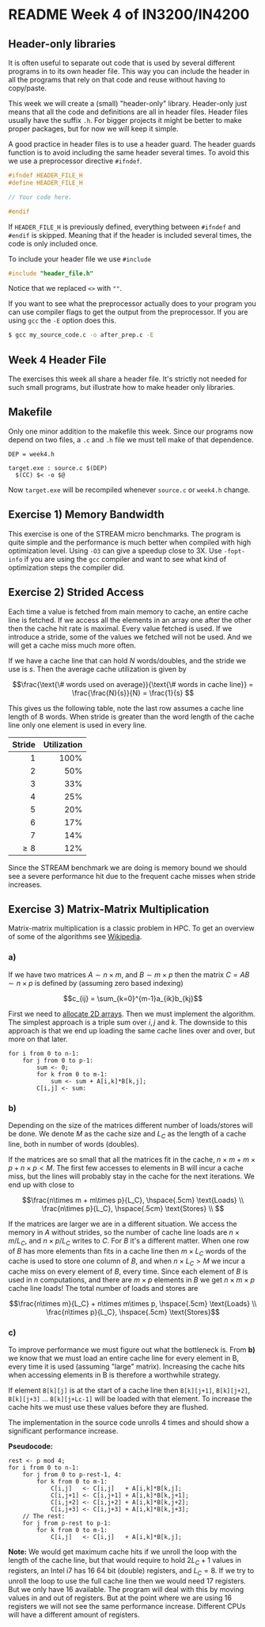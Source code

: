 # README Week 4 of IN3200/IN4200


## Header-only libraries
It is often useful to separate out code that is used by several different programs in to its own header file. This way you can include the header in all the programs that rely on that code and reuse without having to copy/paste.

This week we will create a (small) "header-only" library. Header-only just means that all the code and definitions are all in header files. Header files usually have the suffix `.h`. For bigger projects it might be better to make proper packages, but for now we will keep it simple.

A good practice in header files is to use a header guard. The header guards function is to avoid including the same header several times. To avoid this we use a preprocessor directive `#ifndef`.  

```C
#ifndef HEADER_FILE_H
#define HEADER_FILE_H

// Your code here.

#endif
```

If `HEADER_FILE_H` is previously defined, everything between `#ifndef` and `#endif` is skipped. Meaning that if the header is included several times, the code is only included once.

To include your header file we use `#include`
```C
#include "header_file.h"
```
Notice that we replaced `<>` with `""`.

If you want to see what the preprocessor actually does to your program you can use compiler flags to get the output from the preprocessor. If you are using `gcc` the `-E` option does this.
```bash
$ gcc my_source_code.c -o after_prep.c -E
```

## Week 4 Header File
The exercises this week all share a header file. It's strictly not needed for such small programs, but illustrate how to make header only libraries.

## Makefile
Only one minor addition to the makefile this week. Since our programs now depend on two files, a `.c` and `.h` file we must tell make of that dependence.
```make
DEP = week4.h

target.exe : source.c $(DEP)
  $(CC) $< -o $@
```
Now `target.exe` will be recompiled whenever `source.c` or `week4.h` change.

## Exercise 1) Memory Bandwidth
This exercise is one of the STREAM micro benchmarks. The program is quite simple and the performance is much better when compiled with high optimization level. Using `-O3` can give a speedup close to 3X. Use `-fopt-info` if you are using the `gcc` compiler and want to see what kind of optimization steps the compiler did.

## Exercise 2) Strided Access
Each time a value is fetched from main memory to cache, an entire cache line is fetched. If we access all the elements in an array one after the other then the cache hit rate is maximal. Every value fetched is used. If we introduce a stride, some of the values we fetched will not be used. And we will get a cache miss much more often.

If we have a cache line that can hold $N$ words/doubles, and the stride we use is $s$. Then the average cache utilization is given by

$$\frac{\text{\# words used on average}}{\text{\# words in cache line}} = \frac{\frac{N}{s}}{N} = \frac{1}{s} $$

This gives us the following table, note the last row assumes a cache line length of 8 words. When stride is greater than the word length of the cache line only one element is used in every line.

| Stride | Utilization |
|-------:|------------:|
|    1   | 100%        |
|    2   | 50%         |
|    3   | 33%         |
|    4   | 25%         |
|    5   | 20%         |
|    6   | 17%         |
|    7   | 14%         |
|$\geq 8$| 12%         |

Since the STREAM benchmark we are doing is memory bound we should see a severe performance hit due to the frequent cache misses when stride increases.

## Exercise 3) Matrix-Matrix Multiplication
Matrix-matrix multiplication is a classic  problem in HPC. To get an overview of some of the algorithms see [Wikipedia](https://en.wikipedia.org/wiki/Matrix_multiplication_algorithm).

### a)
If we have two matrices $A\sim n\times m$, and $B\sim m\times p$ then the matrix $C = AB\sim n\times p$ is defined by (assuming zero based indexing)

$$c_{ij} = \sum_{k=0}^{m-1}a_{ik}b_{kj}$$

First we need to [allocate 2D arrays](https://www.uio.no/studier/emner/matnat/ifi/IN3200/v19/teaching-material/multidimarrays.pdf). Then we must implement the algorithm. The simplest approach is a triple sum over $i, j$ and $k$. The downside to this approach is that we end up loading the same cache lines over and over, but more on that later.

```
for i from 0 to n-1:
    for j from 0 to p-1:
        sum <- 0;
        for k from 0 to m-1:
            sum <- sum + A[i,k]*B[k,j];
        C[i,j] <- sum:
```

### b)
Depending on the size of the matrices different number of loads/stores will be done. We denote $M$ as the cache size and $L_C$ as the length of a cache line, both in number of words (doubles).

If the matrices are so small that all the matrices fit in the cache, $n\times m + m\times p +n\times p< M$. The first few accesses to elements in B will incur a cache miss, but the lines will probably stay in the cache for the next iterations. We end up with close to

$$\frac{n\times m + m\times p}{L_C}, \hspace{.5cm} \text{Loads} \\
  \frac{n\times p}{L_C}, \hspace{.5cm} \text{Stores} \\
$$

If the matrices are larger we are in a different situation. We access the memory in $A$ without strides, so the number of cache line loads are $n\times m/L_C$, and $n\times p/L_C$ writes to $C$. For $B$ it's a different matter. When one row of $B$ has more elements than fits in a cache line then $m\times L_C$ words of the cache is used to store one column of $B$, and when $n\times L_C > M$ we incur a cache miss on every element of $B$, every time. Since each element of $B$ is used in $n$ computations, and there are $m\times p$ elements in $B$ we get $n\times m\times p$ cache line loads! The total number of loads and stores are

$$\frac{n\times m}{L_C} + n\times m\times p, \hspace{.5cm} \text{Loads} \\
\frac{n\times p}{L_C}, \hspace{.5cm} \text{Stores}$$

### c)
To improve performance we must figure out what the bottleneck is. From **b)** we know that we must load an entire cache line for every element in B, every time it is used (assuming "large" matrix). Increasing the cache hits when accessing elements in B is therefore a worthwhile strategy.

If element `B[k][j]` is at the start of a cache line then `B[k][j+1]`, `B[k][j+2]`, `B[k][j+3]` ... `B[k][j+Lc-1]` will be loaded with that element. To increase the cache hits we must use these values before they are flushed.

The implementation in the source code unrolls 4 times and should show a significant performance increase.

**Pseudocode:**
```
rest <- p mod 4;
for i from 0 to n-1:
    for j from 0 to p-rest-1, 4:
        for k from 0 to m-1:
            C[i,j]   <- C[i,j]   + A[i,k]*B[k,j];
            C[i,j+1] <- C[i,j+1] + A[i,k]*B[k,j+1];
            C[i,j+2] <- C[i,j+2] + A[i,k]*B[k,j+2];
            C[i,j+3] <- C[i,j+3] + A[i,k]*B[k,j+3];
    // The rest:
    for j from p-rest to p-1:
        for k from 0 to m-1:
            C[i,j]   <- C[i,j]   + A[i,k]*B[k,j];
```

**Note:** We would get maximum cache hits if we unroll the loop with the length of the cache line, but that would require to hold $2L_C+1$ values in registers, an Intel i7 has 16 64 bit (double) registers, and $L_C = 8$. If we try to unroll the loop to use the full cache line then we would need $17$ registers. But we only have $16$ available. The program will deal with this by moving values in and out of registers. But at the point where we are using 16 registers we will not see the same performance increase. Different CPUs will have a different amount of registers.
